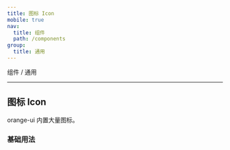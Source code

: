 ```yaml
---
title: 图标 Icon
mobile: true
nav:
  title: 组件
  path: /components
group:
  title: 通用
---
```


组件 / 通用

---

## 图标 Icon

orange-ui 内置大量图标。

### 基础用法

<code src="./demo/index.tsx" />


<!-- 参数说明 -->

<API src="./index.tsx" />


